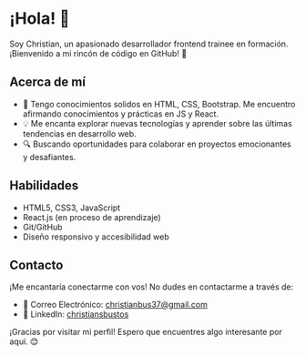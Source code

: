 # ¡Hola! 👋

Soy Christian, un apasionado desarrollador frontend trainee en formación. ¡Bienvenido a mi rincón de código en GitHub! 🚀

## Acerca de mí

- 🌱 Tengo conocimientos solidos en HTML, CSS, Bootstrap. Me encuentro afirmando conocimientos y prácticas en JS y React.
- 💡 Me encanta explorar nuevas tecnologías y aprender sobre las últimas tendencias en desarrollo web.
- 🔍 Buscando oportunidades para colaborar en proyectos emocionantes y desafiantes.

## Habilidades

- HTML5, CSS3, JavaScript
- React.js (en proceso de aprendizaje)
- Git/GitHub
- Diseño responsivo y accesibilidad web


## Contacto

¡Me encantaría conectarme con vos! No dudes en contactarme a través de:

- 📧 Correo Electrónico: christianbus37@gmail.com
- 💼 LinkedIn: [christiansbustos](https://www.linkedin.com/in/christiansbustos/)

¡Gracias por visitar mi perfil! Espero que encuentres algo interesante por aquí. 😊
